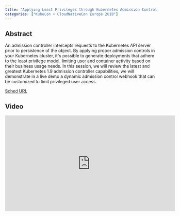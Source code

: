 ```yaml
---
title: "Applying Least Privileges through Kubernetes Admission Controllers - Benjy Portnoy, Aqua Security (Intermediate Skill Level)"
categories: ["KubeCon + CloudNativeCon Europe 2018"]
---
```


## Abstract

An admission controller intercepts requests to the Kubernetes API server prior to persistence of the object. By applying proper admission controls in your Kubernetes cluster, it's possible to generate deployments that adhere to the least privilege model, limiting user and container activity based on their business usage needs. In this session, we will review the latest and greatest Kubernetes 1.9 admission controller capabilities, we will demonstrate in a live demo a dynamic admission control webhook that can be customized to limit privileged user access.

[Sched URL](https://kccnceu18.sched.com/event/b91b9a388a073d2f850a347eed499c74)

## Video

<iframe width='560' height='315' src='https://www.youtube.com/embed/7mgBxr4D-xs' frameborder='0' allow='accelerometer; autoplay; encrypted-media; gyroscope; picture-in-picture' allowfullscreen></iframe>
